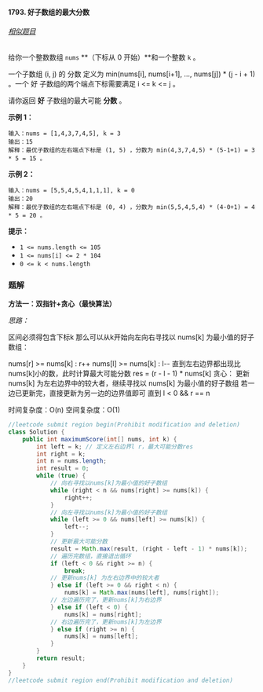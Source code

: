 #### 1793. 好子数组的最大分数

###### [相似题目](https://leetcode-cn.com/problems/largest-rectangle-in-histogram/solution/zhu-zhuang-tu-zhong-zui-da-de-ju-xing-by-leetcode-/)

给你一个整数数组 `nums` **（下标从 0 开始）**和一个整数 `k` 。

一个子数组 (i, j) 的 分数 定义为 min(nums[i], nums[i+1], ..., nums[j]) * (j - i + 1) 。一个 好 子数组的两个端点下标需要满足 i <= k <= j 。

请你返回 **好** 子数组的最大可能 **分数** 。

**示例 1：**

```shell
输入：nums = [1,4,3,7,4,5], k = 3
输出：15
解释：最优子数组的左右端点下标是 (1, 5) ，分数为 min(4,3,7,4,5) * (5-1+1) = 3 * 5 = 15 。
```

**示例 2：**

```shell
输入：nums = [5,5,4,5,4,1,1,1], k = 0
输出：20
解释：最优子数组的左右端点下标是 (0, 4) ，分数为 min(5,5,4,5,4) * (4-0+1) = 4 * 5 = 20 。
```

**提示：**

- `1 <= nums.length <= 105`
- `1 <= nums[i] <= 2 * 104`
- `0 <= k < nums.length`

### 题解

**方法一：双指针+贪心（最快算法）**

*思路：*

区间必须得包含下标k
那么可以从k开始向左向右寻找以 nums[k] 为最小值的好子数组：

nums[r] >= nums[k] : r++
nums[l] >= nums[k] : l--
直到左右边界都出现比nums[k]小的数，此时计算最大可能分数 res = (r - l - 1) * nums[k]
贪心：
更新 nums[k] 为左右边界中的较大者，继续寻找以 nums[k] 为最小值的好子数组
若一边已更新完，直接更新为另一边的边界值即可
直到 l < 0 && r == n

时间复杂度：O(n)
空间复杂度：O(1)

```java
//leetcode submit region begin(Prohibit modification and deletion)
class Solution {
    public int maximumScore(int[] nums, int k) {
        int left = k; // 定义左右边界l r，最大可能分数res
        int right = k;
        int n = nums.length;
        int result = 0;
        while (true) {
            // 向右寻找以nums[k]为最小值的好子数组
            while (right < n && nums[right] >= nums[k]) {
                right++;
            }
            // 向左寻找以nums[k]为最小值的好子数组
            while (left >= 0 && nums[left] >= nums[k]) {
                left--;
            }
            // 更新最大可能分数
            result = Math.max(result, (right - left - 1) * nums[k]);
            // 遍历完数组，直接退出循环
            if (left < 0 && right >= n) {
                break;
            // 更新nums[k] 为左右边界中的较大者
            } else if (left >= 0 && right < n) {
                nums[k] = Math.max(nums[left], nums[right]);
            // 左边遍历完了，更新nums[k]为右边界
            } else if (left < 0) {
                nums[k] = nums[right];
            // 右边遍历完了，更新nums[k]为左边界
            } else if (right >= n) {
                nums[k] = nums[left];
            }
        }
        return result;
    }
}
//leetcode submit region end(Prohibit modification and deletion)

```

